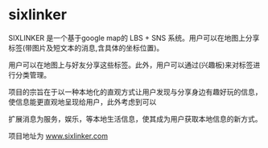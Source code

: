 sixlinker
=========

SIXLINKER 是一个基于google map的 LBS + SNS 系统。用户可以在地图上分享标签(带图片及短文本的消息,含具体的坐标位置)。

用户可以在地图上与好友分享这些标签。此外，用户可以通过(兴趣板)来对标签进行分类管理。

项目的宗旨在于以一种本地化的直观方式让用户发现与分享身边有趣好玩的信息，使信息能更直观地呈现给用户，此外考虑到可以

扩展消息为服务，娱乐，等本地生活信息，使其成为用户获取本地信息的新方式。


项目地址为 www.sixlinker.com

